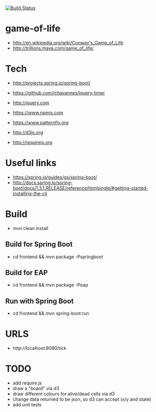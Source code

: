 [![Build Status](https://travis-ci.org/garethahealy/game-of-life.svg)](https://travis-ci.org/garethahealy/game-of-life)

# game-of-life
- http://en.wikipedia.org/wiki/Conway's_Game_of_Life
- http://trillions.maya.com/game_of_life/

# Tech
- http://projects.spring.io/spring-boot/
- https://github.com/jchavannes/jquery-timer
- http://jquery.com

- https://www.npmjs.com
- https://www.patternfly.org
- http://d3js.org
- http://requirejs.org

# Useful links
- https://spring.io/guides/gs/spring-boot/
- http://docs.spring.io/spring-boot/docs/1.3.1.RELEASE/reference/htmlsingle/#getting-started-installing-the-cli

# Build
- mvn clean install

## Build for Spring Boot
- cd frontend && mvn package -Pspringboot

## Build for EAP
- cd frontend && mvn package -Peap

## Run with Spring Boot
- cd frontend && mvn spring-boot:run

# URLS
- http://localhost:8080/tick

# TODO
- add require.js
- draw a "board" via d3
- draw different colours for alive/dead cells via d3
- change data returned to be json, so d3 can accept (x/y and state)
- add unit tests
